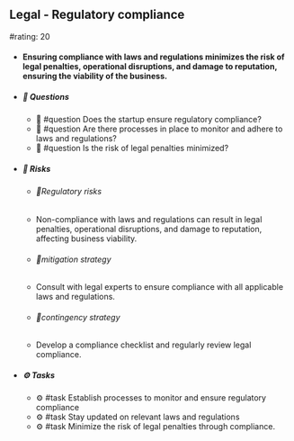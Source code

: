 ## Legal - Regulatory compliance
#rating: 20
- #### Ensuring compliance with laws and regulations minimizes the risk of legal penalties, operational disruptions, and damage to reputation, ensuring the viability of the business.
- ##### 💭 Questions
  - 💭 #question Does the startup ensure regulatory compliance?
  - 💭 #question Are there processes in place to monitor and adhere to laws and regulations?
  - 💭 #question Is the risk of legal penalties minimized?
- ##### 🚨 Risks

  - ###### 🚨Regulatory risks
  - Non-compliance with laws and regulations can result in legal penalties, operational disruptions, and damage to reputation, affecting business viability.
  - ###### 🚨mitigation strategy
  - Consult with legal experts to ensure compliance with all applicable laws and regulations.
  - ###### 🚨contingency strategy
  - Develop a compliance checklist and regularly review legal compliance.
- ##### ⚙️ Tasks
  - ⚙️ #task Establish processes to monitor and ensure regulatory compliance
  - ⚙️ #task  Stay updated on relevant laws and regulations
  - ⚙️ #task  Minimize the risk of legal penalties through compliance.


